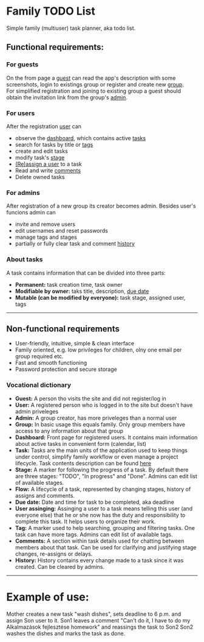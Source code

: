 # Family TODO List
Simple family (multiuser) task planner, aka todo list.
## Functional requirements:
### For guests
On the from page a [guest](#vocational-dictionary) can read the app's description with some screenshots, login to existings group or register and create new [group](#vocational-dictionary).  
For simplified registration and joining to existing group a guest should obtain the invitation link from the group's [admin](#vocational-dictionary).
### For users
After the registration [user](#vocational-dictionary) can 
* observe the [dashboard](#vocational-dictionary), which contains active [tasks](#vocational-dictionary)
* search for tasks by title or [tags](#vocational-dictionary)
* create and edit tasks
* modify task's [stage](#vocational-dictionary) 
* [(Re)assign a user](#vocational-dictionary) to a task
* Read and write [comments](#vocational-dictionary)
* Delete owned tasks
### For admins
After registration of a new group its creator becomes admin. Besides user's funcions admin can  
* invite and remove users
* edit usernames and reset passwords
* manage tags and stages
* partially or fully clear task and comment [history](#vocational-dictionary)
### About tasks
A task contains information that can be divided into three parts:
* **Permanent:** task creation time, task owner
* **Modifiable by owner:** taks title, description, [due date](#vocational-dictionary)
* **Mutable (can be modified by everyone):** task stage, assigned user, tags  
***
## Non-functional requirements
* User-friendly, intuitive, simple & clean interface
* Family oriented, e.g. low privileges for children, olny one email per group required etc.
* Fast and smooth functioning
* Password protection and secure storage

### Vocational dictionary
* **Guest:** A person tho visits the site and did not register/log in
* **User:** A registered person who is logged in to the site but doesn't have admin priveleges
* **Admin:** A group creator, has more priveleges than a normal user
* **Group:** In basic usage this equals family. Only group members have access to any information about that group
* **Dashboard:** Front page for registered users. It contains main information about active tasks in convenient form (calendar, list)
* **Task:** Tasks are the main units of the application used to keep things under control, simplify family workflow or even manage a project lifecycle. Task contents description can be found [here](#about-tasks)
* **Stage:** A marker for following the progress of a task. By default there are three stages: "TODO", "In progress" and "Done". Admins can edit list of available stages.
* **Flow:** A lifecycle of a task, represented by changing stages, history of assigns and comments.
* **Due date:** Date and time for task to be completed, aka deadline
* **User assinging:** Assinging a user to a task means telling this user (and everyone else) that he or she now has the duty and responsibility to complete this task. It helps users to organize their work.
* **Tag:** A marker used to help searching, grouping and filtering tasks. One task can have more tags. Admins can edit list of available tags.
* **Comments:** A section within task details used for chatting between members about that task. Can be used for clarifying and justifying stage changes, re-assigns or delays.
* **History:** History contains every change made to a task since it was created. Can be cleared by admins.
***
# Example of use:
Mother creates a new task "wash dishes", sets deadline to 6 p.m. and assign Son user to it. 
Son1 leaves a comment "Can't do it, I have to do my Alkalmazások fejlesztése homework" and reassings the task to Son2
Son2 washes the dishes and marks the task as done.

